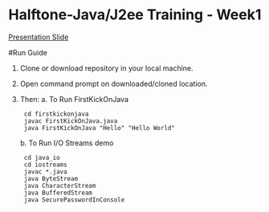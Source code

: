 # Halftone-Java/J2ee Training - Week1
[Presentation Slide](https://github.com/training-developerbhuwan/halftone-javaj2ee-week1/blob/master/1.%20JavaJ2EE%20Week-1%20Training.pdf)

#Run Guide
1. Clone or download repository in your local machine.
2. Open command prompt on downloaded/cloned location.
3. Then:
	a. To Run FirstKickOnJava
		
		cd firstkickonjava
		javac FirstKickOnJava.java
		java FirstKickOnJava "Hello" "Hello World"
    
	b. To Run I/O Streams demo
         
        cd java_io
		cd iostreams
		javac *.java
		java ByteStream
		java CharacterStream
		java BufferedStream
		java SecurePasswordInConsole

